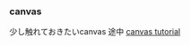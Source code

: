 
### canvas
少し触れておきたいcanvas
途中
[canvas tutorial](https://dev.to/sfundomhlungu/live-image-editor-w-javascript-canvas-api-and-tesseractjsocr-1n59)
